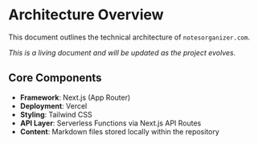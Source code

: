 # Architecture Overview

This document outlines the technical architecture of `notesorganizer.com`.

*This is a living document and will be updated as the project evolves.*

## Core Components

- **Framework**: Next.js (App Router)
- **Deployment**: Vercel
- **Styling**: Tailwind CSS
- **API Layer**: Serverless Functions via Next.js API Routes
- **Content**: Markdown files stored locally within the repository 